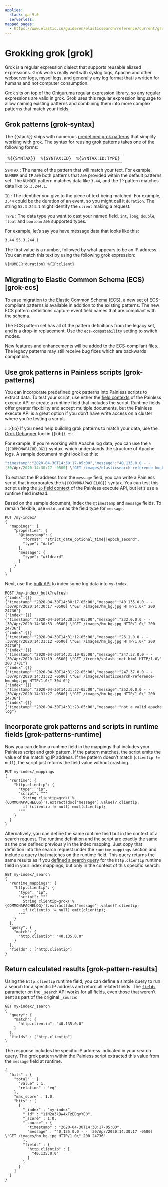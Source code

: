 ```yaml
---
applies:
  stack: ga 9.0
  serverless:
mapped_pages:
  - https://www.elastic.co/guide/en/elasticsearch/reference/current/grok.html
---
```


# Grokking grok [grok]

Grok is a regular expression dialect that supports reusable aliased expressions. Grok works really well with syslog logs, Apache and other webserver logs, mysql logs, and generally any log format that is written for humans and not computer consumption.

Grok sits on top of the [Oniguruma](https://github.com/kkos/oniguruma/blob/master/doc/RE) regular expression library, so any regular expressions are valid in grok. Grok uses this regular expression language to allow naming existing patterns and combining them into more complex patterns that match your fields.

## Grok patterns [grok-syntax]

The {{stack}} ships with numerous [predefined grok patterns](https://github.com/elastic/elasticsearch/blob/master/libs/grok/src/main/resources/patterns/legacy/grok-patterns) that simplify working with grok. The syntax for reusing grok patterns takes one of the following forms:

|     |     |     |
| --- | --- | --- |
| `%{{SYNTAX}}` | `%{SYNTAX:ID}` | `%{SYNTAX:ID:TYPE}` |

`SYNTAX`
:   The name of the pattern that will match your text. For example, `NUMBER` and `IP` are both patterns that are provided within the default patterns set. The `NUMBER` pattern matches data like `3.44`, and the `IP` pattern matches data like `55.3.244.1`.

`ID`
:   The identifier you give to the piece of text being matched. For  example, `3.44` could be the duration of an event, so you might call it `duration`. The string `55.3.244.1` might identify the `client` making a request.

`TYPE`
:   The data type you want to cast your named field. `int`, `long`, `double`, `float` and `boolean` are supported types.

For example, let’s say you have message data that looks like this:

```txt
3.44 55.3.244.1
```

The first value is a number, followed by what appears to be an IP address. You can match this text by using the following grok expression:

```txt
%{NUMBER:duration} %{IP:client}
```


## Migrating to Elastic Common Schema (ECS) [grok-ecs]

To ease migration to the [Elastic Common Schema (ECS)](https://www.elastic.co/guide/en/ecs/{{ecs_version}}), a new set of ECS-compliant patterns is available in addition to the existing patterns. The new ECS pattern definitions capture event field names that are compliant with the schema.

The ECS pattern set has all of the pattern definitions from the legacy set, and is a drop-in replacement. Use the [`ecs-compatability`](https://www.elastic.co/guide/en/logstash/current/plugins-filters-grok.html#plugins-filters-grok-ecs_compatibility) setting to switch modes.

New features and enhancements will be added to the ECS-compliant files. The legacy patterns may still receive bug fixes which are backwards compatible.


## Use grok patterns in Painless scripts [grok-patterns]

You can incorporate predefined grok patterns into Painless scripts to extract data. To test your script, use either the [field contexts](https://www.elastic.co/guide/en/elasticsearch/painless/current/painless-execute-api.html#painless-execute-runtime-field-context) of the Painless execute API or create a runtime field that includes the script. Runtime fields offer greater flexibility and accept multiple documents, but the Painless execute API is a great option if you don’t have write access on a cluster where you’re testing a script.

::::{tip} 
If you need help building grok patterns to match your data, use the [Grok Debugger](../query-filter/tools/grok-debugger.md) tool in {{kib}}.
::::


For example, if you’re working with Apache log data, you can use the `%{{COMMONAPACHELOG}}` syntax, which understands the structure of Apache logs. A sample document might look like this:

```js
"timestamp":"2020-04-30T14:30:17-05:00","message":"40.135.0.0 - -
[30/Apr/2020:14:30:17 -0500] \"GET /images/elasticsearch-reference-hm_bg.jpg HTTP/1.0\" 200 24736"
```

To extract the IP address from the `message` field, you can write a Painless script that incorporates the `%{{COMMONAPACHELOG}}` syntax. You can test this script using the [`ip` field context](https://www.elastic.co/guide/en/elasticsearch/painless/current/painless-execute-api.html#painless-runtime-ip) of the Painless execute API, but let’s use a runtime field instead.

Based on the sample document, index the `@timestamp` and `message` fields. To remain flexible, use `wildcard` as the field type for `message`:

```console
PUT /my-index/
{
  "mappings": {
    "properties": {
      "@timestamp": {
        "format": "strict_date_optional_time||epoch_second",
        "type": "date"
      },
      "message": {
        "type": "wildcard"
      }
    }
  }
}
```

Next, use the [bulk API](https://www.elastic.co/guide/en/elasticsearch/reference/current/docs-bulk.html) to index some log data into `my-index`.

```console
POST /my-index/_bulk?refresh
{"index":{}}
{"timestamp":"2020-04-30T14:30:17-05:00","message":"40.135.0.0 - - [30/Apr/2020:14:30:17 -0500] \"GET /images/hm_bg.jpg HTTP/1.0\" 200 24736"}
{"index":{}}
{"timestamp":"2020-04-30T14:30:53-05:00","message":"232.0.0.0 - - [30/Apr/2020:14:30:53 -0500] \"GET /images/hm_bg.jpg HTTP/1.0\" 200 24736"}
{"index":{}}
{"timestamp":"2020-04-30T14:31:12-05:00","message":"26.1.0.0 - - [30/Apr/2020:14:31:12 -0500] \"GET /images/hm_bg.jpg HTTP/1.0\" 200 24736"}
{"index":{}}
{"timestamp":"2020-04-30T14:31:19-05:00","message":"247.37.0.0 - - [30/Apr/2020:14:31:19 -0500] \"GET /french/splash_inet.html HTTP/1.0\" 200 3781"}
{"index":{}}
{"timestamp":"2020-04-30T14:31:22-05:00","message":"247.37.0.0 - - [30/Apr/2020:14:31:22 -0500] \"GET /images/elasticsearch-reference-hm_nbg.jpg HTTP/1.0\" 304 0"}
{"index":{}}
{"timestamp":"2020-04-30T14:31:27-05:00","message":"252.0.0.0 - - [30/Apr/2020:14:31:27 -0500] \"GET /images/hm_bg.jpg HTTP/1.0\" 200 24736"}
{"index":{}}
{"timestamp":"2020-04-30T14:31:28-05:00","message":"not a valid apache log"}
```


## Incorporate grok patterns and scripts in runtime fields [grok-patterns-runtime]

Now you can define a runtime field in the mappings that includes your Painless script and grok pattern. If the pattern matches, the script emits the value of the matching IP address. If the pattern doesn’t match (`clientip != null`), the script just returns the field value without crashing.

```console
PUT my-index/_mappings
{
  "runtime": {
    "http.clientip": {
      "type": "ip",
      "script": """
        String clientip=grok('%{COMMONAPACHELOG}').extract(doc["message"].value)?.clientip;
        if (clientip != null) emit(clientip);
      """
    }
  }
}
```

Alternatively, you can define the same runtime field but in the context of a search request. The runtime definition and the script are exactly the same as the one defined previously in the index mapping. Just copy that definition into the search request under the `runtime_mappings` section and include a query that matches on the runtime field. This query returns the same results as if you [defined a search query](#grok-pattern-results) for the `http.clientip` runtime field in your index mappings, but only in the context of this specific search:

```console
GET my-index/_search
{
  "runtime_mappings": {
    "http.clientip": {
      "type": "ip",
      "script": """
        String clientip=grok('%{COMMONAPACHELOG}').extract(doc["message"].value)?.clientip;
        if (clientip != null) emit(clientip);
      """
    }
  },
  "query": {
    "match": {
      "http.clientip": "40.135.0.0"
    }
  },
  "fields" : ["http.clientip"]
}
```


## Return calculated results [grok-pattern-results]

Using the `http.clientip` runtime field, you can define a simple query to run a search for a specific IP address and return all related fields. The [`fields`](https://www.elastic.co/guide/en/elasticsearch/reference/current/search-fields.html) parameter on the `_search` API works for all fields, even those that weren’t sent as part of the original `_source`:

```console
GET my-index/_search
{
  "query": {
    "match": {
      "http.clientip": "40.135.0.0"
    }
  },
  "fields" : ["http.clientip"]
}
```

The response includes the specific IP address indicated in your search query. The grok pattern within the Painless script extracted this value from the `message` field at runtime.

```console-result
{
  "hits" : {
    "total" : {
      "value" : 1,
      "relation" : "eq"
    },
    "max_score" : 1.0,
    "hits" : [
      {
        "_index" : "my-index",
        "_id" : "1iN2a3kBw4xTzEDqyYE0",
        "_score" : 1.0,
        "_source" : {
          "timestamp" : "2020-04-30T14:30:17-05:00",
          "message" : "40.135.0.0 - - [30/Apr/2020:14:30:17 -0500] \"GET /images/hm_bg.jpg HTTP/1.0\" 200 24736"
        },
        "fields" : {
          "http.clientip" : [
            "40.135.0.0"
          ]
        }
      }
    ]
  }
}
```


